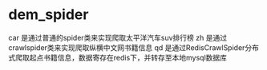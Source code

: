 # dem_spider
car 是通过普通的spider类来实现爬取太平洋汽车suv排行榜
zh  是通过crawlspider类来实现爬取纵横中文网书籍信息
qd  是通过RedisCrawlSpider分布式爬取起点书籍信息，数据寄存在redis下，并转存至本地mysql数据库
